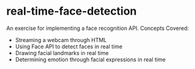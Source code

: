 # real-time-face-detection
An exercise for implementing a face recognition API.
Concepts Covered:

- Streaming a webcam through HTML
- Using Face API to detect faces in real time
- Drawing facial landmarks in real time
- Determining emotion through facial expressions in real time